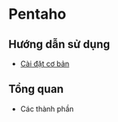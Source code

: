 # Pentaho

## Hướng dẫn sử dụng
- [Cài đặt cơ bản](installations.md)

## Tổng quan
- Các thành phần

